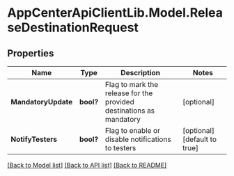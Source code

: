 # AppCenterApiClientLib.Model.ReleaseDestinationRequest
## Properties

Name | Type | Description | Notes
------------ | ------------- | ------------- | -------------
**MandatoryUpdate** | **bool?** | Flag to mark the release for the provided destinations as mandatory | [optional] 
**NotifyTesters** | **bool?** | Flag to enable or disable notifications to testers | [optional] [default to true]

[[Back to Model list]](../README.md#documentation-for-models) [[Back to API list]](../README.md#documentation-for-api-endpoints) [[Back to README]](../README.md)

